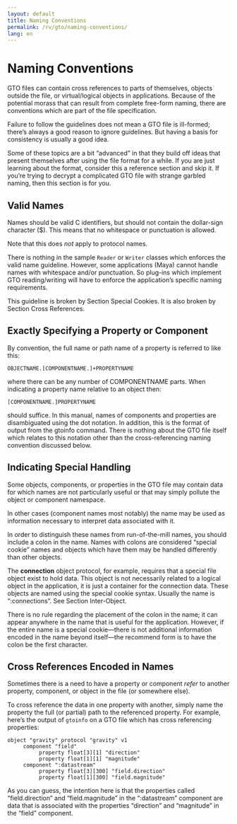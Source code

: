 ```yaml
---
layout: default
title: Naming Conventions
permalink: /rv/gto/naming-conventions/
lang: en
---
```


# Naming Conventions

GTO files can contain cross references to parts of themselves, objects outside the file, or virtual/logical objects in applications. Because of the potential morass that can result from complete free-form naming, there are conventions which are part of the file specification.

Failure to follow the guidelines does not mean a GTO file is ill-formed; there’s always a good reason to ignore guidelines. But having a basis for consistency is usually a good idea.

Some of these topics are a bit “advanced” in that they build off ideas that present themselves after using the file format for a while. If you are just learning about the format, consider this a reference section and skip it. If you’re trying to decrypt a complicated GTO file with strange garbled naming, then this section is for you.

## Valid Names

Names should be valid C identifiers, but should not contain the dollar-sign character ($). This means that no whitespace or punctuation is allowed.

Note that this does *not* apply to protocol names.

There is nothing in the sample `Reader` or `Writer` classes which enforces the valid name guideline. However, some applications (Maya) cannot handle names with whitespace and/or punctuation. So plug-ins which implement GTO reading/writing will have to enforce the application’s specific naming requirements.

This guideline is broken by Section Special Cookies. It is also broken by Section Cross References.

## Exactly Specifying a Property or Component

By convention, the full name or path name of a property is referred to like this:

```
OBJECTNAME.[COMPONENTNAME.]+PROPERTYNAME
```

where there can be any number of COMPONENTNAME parts. When indicating a property name relative to an object then:

```
[COMPONENTNAME.]PROPERTYNAME
```

should suffice. In this manual, names of components and properties are disambiguated using the dot notation. In addition, this is the format of output from the gtoinfo command. There is nothing about the GTO file itself which relates to this notation other than the cross-referencing naming convention discussed below.

## Indicating Special Handling

Some objects, components, or properties in the GTO file may contain data for which names are not particularly useful or that may simply pollute the object or component namespace.

In other cases (component names most notably) the name may be used as information necessary to interpret data associated with it.

In order to distinguish these names from run-of-the-mill names, you should include a colon in the name. Names with colons are considered “special cookie” names and objects which have them may be handled differently than other objects.

The **connection** object protocol, for example, requires that a special file object exist to hold data. This object is not necessarily related to a logical object in the application, it is just a container for the connection data. These objects are named using the special cookie syntax. Usually the name is “:connections”. See Section Inter-Object.

There is no rule regarding the placement of the colon in the name; it can appear anywhere in the name that is useful for the application. However, if the entire name is a special cookie—there is not additional information encoded in the name beyond itself—the recommend form is to have the colon be the first character.

## Cross References Encoded in Names

Sometimes there is a need to have a property or component *refer* to another property, component, or object in the file (or somewhere else).

To cross reference the data in one property with another, simply name the property the full (or partial) path to the referenced property. For example, here’s the output of `gtoinfo` on a GTO file which has cross referencing properties:

```
object "gravity" protocol "gravity" v1
     component "field"
          property float[3][1] "direction"
          property float[1][1] "magnitude"
     component ":datastream"
          property float[3][300] "field.direction"
          property float[1][300] "field.magnitude"
```

As you can guess, the intention here is that the properties called “field.direction” and “field.magnitude” in the “:datastream” component are data that is associated with the properties “direction” and “magnitude” in the “field” component.
